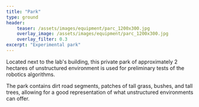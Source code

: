 ```yaml
---
title: "Park"
type: ground
header:
    teaser: /assets/images/equipment/parc_1200x300.jpg
    overlay_image: /assets/images/equipment/parc_1200x300.jpg
    overlay_filter: 0.3
excerpt: "Experimental park"
---
```


Located next to the lab's building, this private park of approximately 2 hectares of unstructured environment is used for preliminary tests of the robotics algorithms.

The park contains dirt road segments, patches of tall grass, bushes, and tall trees, allowing for a good representation of what unstructured environments can offer.


